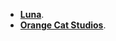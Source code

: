 - **[Luna](https://github.com/LunaCrew)**.
- **[Orange Cat Studios](https://github.com/orangecatstudios)**.
